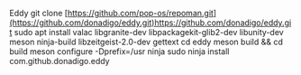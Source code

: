 Eddy
git clone [https://github.com/pop-os/repoman.git](https://github.com/donadigo/eddy.git)https://github.com/donadigo/eddy.git
sudo apt install valac libgranite-dev libpackagekit-glib2-dev libunity-dev meson ninja-build libzeitgeist-2.0-dev gettext
cd eddy
meson build && cd build
meson configure -Dprefix=/usr
ninja
sudo ninja install
com.github.donadigo.eddy
